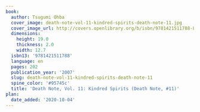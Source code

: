```yaml
---
book:
  author: Tsugumi Ohba
  cover_image: death-note-vol-11-kindred-spirits-death-note-11.jpg
  cover_image_url: http://covers.openlibrary.org/b/isbn/9781421511788-L.jpg
  dimensions:
    height: 19.0
    thickness: 2.0
    width: 12.7
  isbn13: '9781421511788'
  language: en
  pages: 202
  publication_year: '2007'
  slug: death-note-vol-11-kindred-spirits-death-note-11
  spine_color: '#95745c'
  title: 'Death Note, Vol. 11: Kindred Spirits (Death Note, #11)'
plan:
  date_added: '2020-10-04'
---
```

